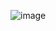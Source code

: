 ![image](https://github.com/pabloWIB/ESTATICA-61/assets/116923433/e9e374dd-fc8f-4544-87d6-82391dadc263)
